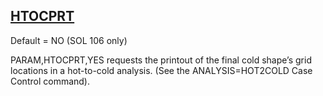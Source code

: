 ## [HTOCPRT](https://help.hexagonmi.com/bundle/MSC_Nastran_2022.4/page/Nastran_Combined_Book/qrg/parameters/TOC.HTOCPRT.xhtml)

Default = NO (SOL 106 only)

PARAM,HTOCPRT,YES requests the printout of the final cold shape’s grid locations in a hot-to-cold analysis. (See the ANALYSIS=HOT2COLD Case Control command).

